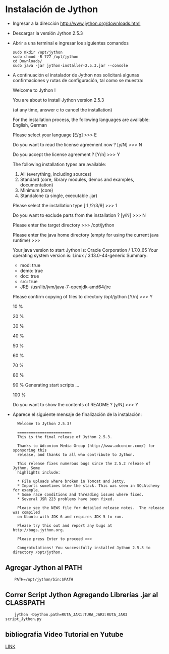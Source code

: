 # Instalación de Jython

*   Ingresar a la dirección http://www.jython.org/downloads.html
*   Descargar la versión Jython 2.5.3
*   Abrir a una terminal e ingresar los siguientes comandos  

        sudo mkdir /opt/jython
        sudo chmod -R 777 /opt/jython
        cd Downloads/
        sudo java -jar jython-installer-2.5.3.jar --console


*   A continuación el instalador de Jython nos solicitará algunas confirmaciones y rutas de configuración, tal como se muestra:

    Welcome to Jython !

    You are about to install Jython version 2.5.3

    (at any time, answer c to cancel the installation)

    For the installation process, the following languages are available: English, German

    Please select your language [E/g] >>> E

    Do you want to read the license agreement now ? [y/N] >>> N

    Do you accept the license agreement ? [Y/n] >>> Y

    The following installation types are available:
      1. All (everything, including sources)
      2. Standard (core, library modules, demos and examples, documentation)
      3. Minimum (core)
      9. Standalone (a single, executable .jar)

    Please select the installation type [ 1 /2/3/9] >>> 1

    Do you want to exclude parts from the installation ? [y/N] >>> N

    Please enter the target directory >>> /opt/jython

    Please enter the java home directory (empty for using the current java runtime) >>>

    Your java version to start Jython is: Oracle Corporation / 1.7.0_65
    Your operating system version is: Linux / 3.13.0-44-generic
    Summary:
      - mod: true
      - demo: true
      - doc: true
      - src: true
      - JRE: /usr/lib/jvm/java-7-openjdk-amd64/jre

    Please confirm copying of files to directory /opt/jython [Y/n] >>> Y

     10 %

     20 %

     30 %

     40 %

     50 %

     60 %

     70 %

     80 %

     90 %
    Generating start scripts ...

     100 %

    Do you want to show the contents of README ? [y/N] >>> Y

* Aparece el siguiente mensaje de finalización de la instalación:

        Welcome to Jython 2.5.3!

        ========================
        This is the final release of Jython 2.5.3.

        Thanks to Adconion Media Group (http://www.adconion.com/) for sponsoring this
        release, and thanks to all who contribute to Jython.

        This release fixes numerous bugs since the 2.5.2 release of Jython. Some
        highlights include:

        * File uploads where broken in Tomcat and Jetty.
        * Imports sometimes blew the stack. This was seen in SQLAlchemy for example.
        * Some race conditions and threading issues where fixed.
        * Several JSR 223 problems have been fixed.

        Please see the NEWS file for detailed release notes.  The release was compiled
        on Ubuntu with JDK 6 and requires JDK 5 to run.

        Please try this out and report any bugs at http://bugs.jython.org.

        Please press Enter to proceed >>>

        Congratulations! You successfully installed Jython 2.5.3 to directory /opt/jython.


## Agregar Jython al PATH

    	PATH=/opt/jython/bin:$PATH

## Correr Script Jython Agregando Librerías .jar al CLASSPATH

		jython -Dpython.path=RUTA_JAR1:TURA_JAR2:RUTA_JAR3 script_Jython.py

## bibliografia Video Tutorial en Yutube
[LINK](https://www.youtube.com/watch?v=d3YO9ZlGCnM)
